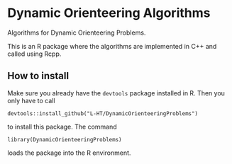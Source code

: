 # Dynamic Orienteering Algorithms

Algorithms for Dynamic Orienteering Problems.

This is an R package where the algorithms are implemented in C++ and called using Rcpp.

## How to install

Make sure you already have the `devtools` package installed in R. Then you only have to call
```
devtools::install_github("L-HT/DynamicOrienteeringProblems")
```
to install this package.
The command
```
library(DynamicOrienteeringProblems)
```
loads the package into the R environment.
